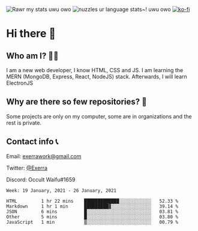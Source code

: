 ![Rawr my stats uwu owo](https://github-readme-stats.vercel.app/api?username=Exerra&show_icons=true&theme=buefy)
![nuzzles ur language stats~! uwu owo](https://github-readme-stats.vercel.app/api/top-langs/?username=Exerra&layout=compact)
[![ko-fi](https://www.ko-fi.com/img/githubbutton_sm.svg)](https://ko-fi.com/X8X130H96)
# Hi there 👋
## Who am I? 🙋‍♀️
I am a new web developer, I know HTML, CSS and JS. I am learning the MERN (MongoDB, Express, React, NodeJS) stack. Afterwards, I will learn ElectronJS
## Why are there so few repositories? 🤔
Some projects are only on my computer, some are in organizations and the rest is private.
## Contact info 📞
Email: [exerrawork@gmail.com](mailto:exerrawork@gmail.com)

Twitter: [@Exerra](https://twitter.com/exerra)

Discord: Occult Waifu#1659

<!--START_SECTION:waka-->
```text
Week: 19 January, 2021 - 26 January, 2021

HTML         1 hr 22 mins    █████████████░░░░░░░░░░░░   52.33 % 
Markdown     1 hr 1 min      █████████▓░░░░░░░░░░░░░░░   39.14 % 
JSON         6 mins          █░░░░░░░░░░░░░░░░░░░░░░░░   03.81 % 
Other        5 mins          █░░░░░░░░░░░░░░░░░░░░░░░░   03.80 % 
JavaScript   1 min           ▒░░░░░░░░░░░░░░░░░░░░░░░░   00.79 % 
```
<!--END_SECTION:waka-->
